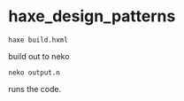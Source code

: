 # haxe_design_patterns

```
haxe build.hxml
```
build out to neko
```
neko output.n
```

runs the code.
